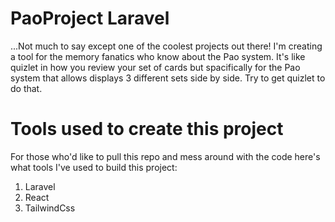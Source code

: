 # PaoProject Laravel

...Not much to say except one of the coolest projects out there! I'm creating a tool for the memory fanatics who know about the Pao system. It's like quizlet in how you review your set of cards but spacifically for the Pao system that allows displays 3 different sets side by side. Try to get quizlet to do that.

# Tools used to create this project
For those who'd like to pull this repo and mess around with the code here's what tools I've used to build this project:
1. Laravel 
2. React
3. TailwindCss 
